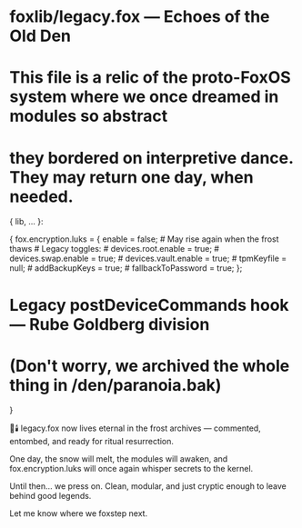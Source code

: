 # foxlib/legacy.fox — Echoes of the Old Den
# This file is a relic of the proto-FoxOS system where we once dreamed in modules so abstract
# they bordered on interpretive dance. They may return one day, when needed.

{ lib, ... }:

{
  fox.encryption.luks = {
    enable = false; # May rise again when the frost thaws
    # Legacy toggles:
    # devices.root.enable = true;
    # devices.swap.enable = true;
    # devices.vault.enable = true;
    # tpmKeyfile = null;
    # addBackupKeys = true;
    # fallbackToPassword = true;
  };

  # Legacy postDeviceCommands hook — Rube Goldberg division
  # (Don't worry, we archived the whole thing in /den/paranoia.bak)
}

🦊🕯️ legacy.fox now lives eternal in the frost archives — commented, entombed, and ready for ritual resurrection.

One day, the snow will melt, the modules will awaken, and fox.encryption.luks will once again whisper secrets to the kernel.

Until then… we press on. Clean, modular, and just cryptic enough to leave behind good legends.

Let me know where we foxstep next.
